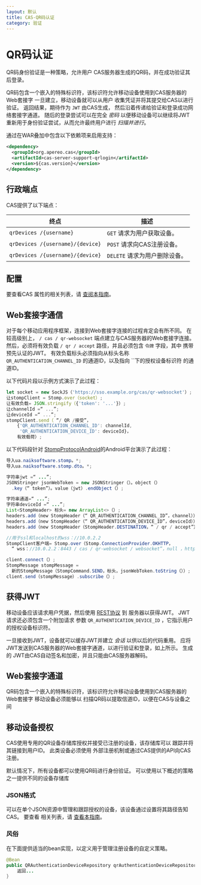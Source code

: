 ```yaml
---
layout: 默认
title: CAS-QR码认证
category: 验证
---
```


# QR码认证

QR码身份验证是一种策略，允许用户 CAS服务器生成的QR码，并在成功验证其后登录。

QR码包含一个嵌入的特殊标识符，该标识符允许移动设备使用到CAS服务器的Web套接字 一旦建立，移动设备就可以从用户 收集凭证并将其提交给CAS以进行验证。 返回结果，期待作为 `JWT` 由CAS生成， 然后沿着传递给验证和登录成功网络套接字通道。 随后的登录尝试可以在完全 *密码* 以便移动设备可以继续将JWT 重新用于身份验证尝试，从而允许最终用户进行 *扫描并进行*。

通过在WAR叠加中包含以下依赖项来启用支持：

```xml
<dependency>
  <groupId>org.apereo.cas</groupId>
  <artifactId>cas-server-support-qrlogin</artifactId>
  <version>${cas.version}</version>
</dependency>
```


## 行政端点

CAS提供了以下端点：

| 终点                               | 描述                  |
| -------------------------------- | ------------------- |
| `qrDevices /{username}`          | `GET` 请求为用户获取设备。    |
| `qrDevices /{username}/{device}` | `POST` 请求向CAS注册设备。  |
| `qrDevices /{username}/{device}` | `DELETE` 请求为用户删除设备。 |

## 配置

要查看CAS 属性的相关列表，请 [查阅本指南](../configuration/Configuration-Properties.html#qr-authentication)。

## Web套接字通信

对于每个移动应用程序框架，连接到Web套接字连接的过程肯定会有所不同。 在较高级别上， `/ cas / qr-websocket` 端点建立与CAS服务器的Web套接字连接。 然后，必须将有效负载 `/ qr / accept` 路径，并且必须包含 `令牌` 字段，其中 携带预先认证的JWT。 有效负载标头必须指向从标头名称 `QR_AUTHENTICATION_CHANNEL_ID` 的通道ID，以及指向 ``下的授权设备标识符 的通道ID。

以下代码片段以示例方式演示了此过程：

```javascript 
let socket = new SockJS（'https://sso.example.org/cas/qr-websocket'）;
让stompClient = Stomp.over（socket）;
让有效负载= JSON.stringify（{'token': '...'}）;   
让channelId =“ ...”;      
让deviceId =“ ...”;
stompClient.send（ “/ QR /接受”， 
    {'QR_AUTHENTICATION_CHANNEL_ID': channelId, 
     'QR_AUTHENTICATION_DEVICE_ID': deviceId}， 
    有效载荷）;
```

以下代码段针对 [StompProtocolAndroid](https://github.com/NaikSoftware/StompProtocolAndroid)的Android平台演示了此过程：

```java
导入ua.naiksoftware.stomp。*;
导入ua.naiksoftware.stomp.dto。*;

字符串jwt =“ ...”;
JSONStringer jsonWebToken = new JSONStringer（）。object（）
  .key（“ token”）。value（jwt）.endObject（）;

字符串通道=“ ...”;      
字符串deviceId =“ ...”;
List<StompHeader> 标头= new ArrayList<>（）;
headers.add（new StompHeader（“ QR_AUTHENTICATION_CHANNEL_ID”，channel））;
headers.add（new StompHeader（“ QR_AUTHENTICATION_DEVICE_ID”，deviceId））;
headers.add（new StompHeader（StompHeader.DESTINATION，“ / qr / accept”））;

//用于ssl和localhost的wss：//10.0.2.2
StompClient客户端= Stomp.over（Stomp.ConnectionProvider.OKHTTP， 
  “ wss：//10.0.2.2：8443 / cas / qr-websocket / websocket”，null ，httpClient）；

client.connect（）;
StompMessage stompMessage = 
  新的StompMessage（StompCommand.SEND，标头，jsonWebToken.toString（））;
client.send（stompMessage）.subscribe（）;
```

## 获得JWT

移动设备应该请求用户凭据，然后使用 [REST协议](../protocol/REST-Protocol.html#jwt-ticket-granting-tickets) 到 服务器以获得JWT。 JWT请求还必须包含一个附加请求 参数 `QR_AUTHENTICATION_DEVICE_ID` ，它指示用户的授权设备标识符。

一旦接收到JWT，设备就可以缓存JWT并建立 *会话* 以供以后的代码重用。 应将JWT发送到CAS服务器的Web套接字通道，以进行验证和登录，如上所示。 生成的 JWT由CAS自动签名和加密，并且只能由CAS服务器解码。

## Web套接字通道

QR码包含一个嵌入的特殊标识符，该标识符允许移动设备使用到CAS服务器的Web套接字 移动设备必须能够以 扫描QR码以提取信道ID，以便在CAS与设备之间

## 移动设备授权

CAS使用专用的QR设备存储库授权并接受已注册的设备，该存储库可以 跟踪并将其链接到用户ID。 此类设备必须使用 外部注册机制或通过CAS提供的API向CAS注册。

默认情况下，所有设备都可以使用QR码进行身份验证。 可以使用以下概述的策略之一提供不同的设备存储库

### JSON格式

可以在单个JSON资源中管理和跟踪授权的设备，该设备通过设置将其路径告知CAS。 要查看 相关列表，请 [查看本指南](../configuration/Configuration-Properties.html#qr-authentication)。

### 风俗

在下面提供适当的bean实现，以定义用于管理注册设备的自定义策略。

```java 
@Bean
public QRAuthenticationDeviceRepository qrAuthenticationDeviceRepository（）{
    返回...
}
```
